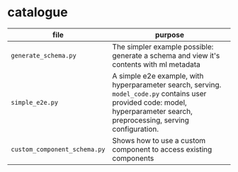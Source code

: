 # catalogue

| file                         | purpose                                                                                                                                                                     |
| ---------------------------- | --------------------------------------------------------------------------------------------------------------------------------------------------------------------------- |
| `generate_schema.py`         | The simpler example possible: generate a schema and view it's contents with ml metadata                                                                                     |
| `simple_e2e.py`              | A simple e2e example, with hyperparameter search, serving. `model_code.py` contains user provided code: model, hyperparameter search, preprocessing, serving configuration. |
| `custom_component_schema.py` | Shows how to use a custom component to access existing components                                                                                                           |
